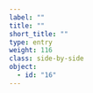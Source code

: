 ```yaml
---
label: ""
title: ""
short_title: ""
type: entry
weight: 116
class: side-by-side
object:
  - id: "16"
---
```

